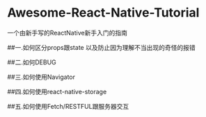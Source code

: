 # Awesome-React-Native-Tutorial
一个由新手写的ReactNative新手入门的指南

##一.如何区分props跟state 以及防止因为理解不当出现的奇怪的报错

##二.如何DEBUG

##三.如何使用Navigator

##四.如何使用react-native-storage

##五.如何使用Fetch/RESTFUL跟服务器交互
